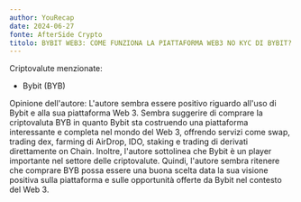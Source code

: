 ```yaml
---
author: YouRecap
date: 2024-06-27
fonte: AfterSide Crypto
titolo: BYBIT WEB3: COME FUNZIONA LA PIATTAFORMA WEB3 NO KYC DI BYBIT? [tutorial completo]
---
```


Criptovalute menzionate:
- Bybit (BYB)

Opinione dell'autore: L'autore sembra essere positivo riguardo all'uso di Bybit e alla sua piattaforma Web 3. Sembra suggerire di comprare la criptovaluta BYB in quanto Bybit sta costruendo una piattaforma interessante e completa nel mondo del Web 3, offrendo servizi come swap, trading dex, farming di AirDrop, IDO, staking e trading di derivati direttamente on Chain. Inoltre, l'autore sottolinea che Bybit è un player importante nel settore delle criptovalute. Quindi, l'autore sembra ritenere che comprare BYB possa essere una buona scelta data la sua visione positiva sulla piattaforma e sulle opportunità offerte da Bybit nel contesto del Web 3.
